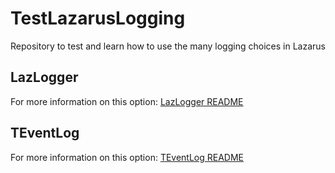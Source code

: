 # TestLazarusLogging

Repository to test and learn how to use the many logging choices in Lazarus

## LazLogger

For more information on this option: [LazLogger README](LazLogger/README.md)

## TEventLog

For more information on this option: [TEventLog README](TEventLog/README.md)
